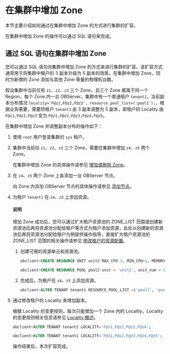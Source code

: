 # 在集群中增加 Zone

本节主要介绍如何通过在集群中增加 Zone 的方式进行集群的扩容。

在集群中增加 Zone 的操作可以通过 SQL 语句来完成。

## 通过 SQL 语句在集群中增加 Zone

您可以通过 SQL 语句向集群中增加 Zone 的方式来进行集群的扩容。该扩容方式通常用于将集群中租户的 3 副本升级为 5 副本的场景。在集群中增加 Zone，同时为新增的 Zone 添加与其他 Zone 等量的物理机台数。

假设集群中当前仅有 `z1`、`z2`、`z3` 三个 Zone，且三个 Zone 都属于同一个 Region，每个 Zone 内一台 OBServer。集群中有一个普通租户 `tenant1`，当前副本分布情况 `locality='F@z1,F@z2,F@z3', resource_pool_list=('pool1');`，根据业务需要，需要将租户 `tenant1` 由 3 副本调整为 5 副本，即租户的 Locality 由 `F@z1,F@z2,F@z3` 变为 `F@z1,F@z2,F@z3,F@z4,F@z5`。

在集群中增加 Zone 并调整副本分布的操作如下：

1. 使用 `root` 用户登录集群的 `sys` 租户。

2. 集群中当前仅 `z1`、`z2`、`z3` 三个 Zone，需要在集群中增加 `z4`、`z5` 两个 Zone。

   在集群中增加 Zone 的具体操作请参见 [增加或删除 Zone](../../../../2.basic-database-management/1.manage-clusters/4.manage-zones-in-a-cluster/2.add-or-remove-a-zone.md)。

3. 在 `z4`、`z5` 两个 Zone 上各添加一台 OBServer 节点。

   向 Zone 内添加 OBServer 节点的具体操作请参见 [添加节点](../../../../2.basic-database-management/1.manage-clusters/5.manage-observer/1.add-observer.md)。

4. 为租户 `tenant1` 在 `z4`、`z5` 上添加资源。

   <main id="notice" type='explain'>
   <h4>说明</h4>
   <p>增加 Zone 成功后，您可以通过扩大租户资源池的 ZONE_LIST 范围或创建新资源池后再将资源池分配给租户等方式为租户添加资源，此处以创建新的资源池后再将资源池分配给租户为例提供操作指导，直接扩大租户资源池的 ZONE_LIST 范围的相关操作请参见 <a href="../../../../2.basic-database-management/4.manage-tenants/13.modify-the-resource-configuration-of-a-tenant.md">修改租户的资源配置</a>。</p>
   </main>

   1. 创建可用的资源单元和资源池。

      ```sql
      obclient>CREATE RESOURCE UNIT unit2 MAX_CPU 1, MIN_CPU=1, MEMORY_SIZE '5G', MAX_IOPS 1024, MIN_IOPS=1024, IOPS_WEIGHT=0,LOG_DISK_SIZE = '2G';
      
      obclient>CREATE RESOURCE POOL pool2 unit = 'unit2', unit_num = 1, zone_list=('z4','z5');
      ```

   2. 完成后，为租户在 `z4`、`z5` 上添加资源。

      ```sql
      obclient>ALTER TENANT tenant1 RESOURCE_POOL_LIST =('pool1', 'pool2') ;
      ```

5. 通过修改租户的 Locality 来增加副本。

   根据 Locality 的变更规则，每次只能增加一个 Zone 内的 Locality，Locality 的变更规则相关信息请参见 [Locality 概述](../../../../4.replica-management/5.locality-management/1.tenant-locality-overview.md)。

   ```sql
   obclient>ALTER TENANT tenant1 LOCALITY='F@z1,F@z2,F@z3,F@z4';
   
   obclient>ALTER TENANT tenant1 LOCALITY='F@z1,F@z2,F@z3,F@z4,F@z5';
   ```

   操作结束后，本次扩容完成。
